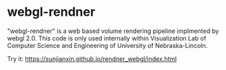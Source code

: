 # webgl-rendner
"webgl-rendner" is a web based volume rendering pipeline implmented by webgl 2.0. This code is only used internally within Visualization Lab of Computer Science and Engineering of University of Nebraska-Lincoln.

Try it:
https://sunjianxin.github.io/rendner_webgl/index.html 
